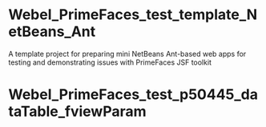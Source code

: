 # Webel_PrimeFaces_test_template_NetBeans_Ant
A template project for preparing mini NetBeans Ant-based web apps for testing and demonstrating issues with PrimeFaces JSF toolkit
# Webel_PrimeFaces_test_p50445_dataTable_fviewParam

